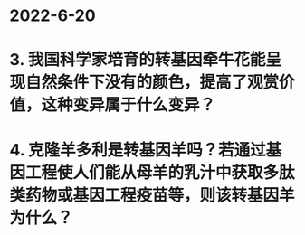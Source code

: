 
# 2022-6-20
# **3. 我国科学家培育的转基因牵牛花能呈现自然条件下没有的颜色，提高了观赏价值，这种变异属于什么变异？**
# **4. 克隆羊多利是转基因羊吗？若通过基因工程使人们能从母羊的乳汁中获取多肽类药物或基因工程疫苗等，则该转基因羊为什么？**









